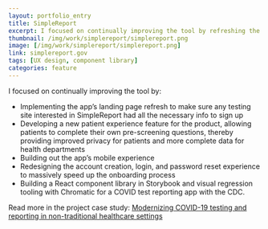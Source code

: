 ```yaml
---
layout: portfolio_entry
title: SimpleReport
excerpt: I focused on continually improving the tool by refreshing the landing site, making sign-up easier, building out the mobile patient experience, and implementing a React component library in Storybook and visual regression tooling.
thumbnail: /img/work/simplereport/simplereport.png
image: [/img/work/simplereport/simplereport.png]
link: simplereport.gov
tags: [UX design, component library]
categories: feature
---
```


I focused on continually improving the tool by:

- Implementing the app’s landing page refresh to make sure any testing site interested in SimpleReport had all the necessary info to sign up
- Developing a new patient experience feature for the product, allowing patients to complete their own pre-screening questions, thereby providing improved privacy for patients and more complete data for health departments
- Building out the app’s mobile experience
- Redesigning the account creation, login, and password reset experience to massively speed up the onboarding process
- Building a React component library in Storybook and visual regression tooling with Chromatic for a COVID test reporting app with the CDC.

Read more in the project case study: [Modernizing COVID-19 testing and reporting in non-traditional healthcare settings](https://skylight.digital/work/experience/cdc-simplereport/)

